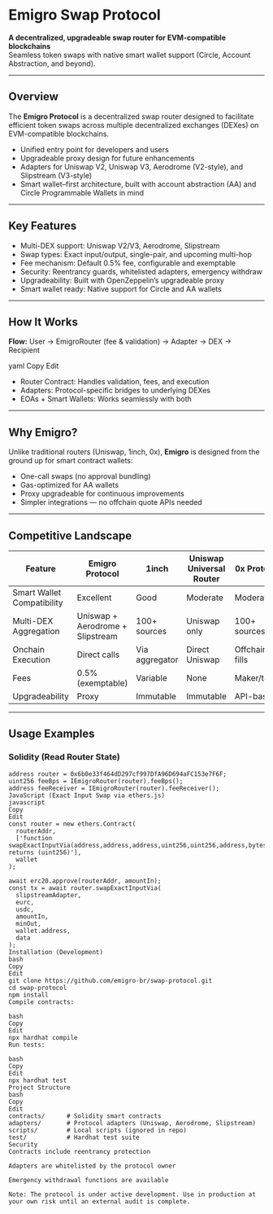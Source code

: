   # Emigro Swap Protocol

  **A decentralized, upgradeable swap router for EVM-compatible blockchains**  
  Seamless token swaps with native smart wallet support (Circle, Account Abstraction, and beyond).

  ---

  ## Overview

  The **Emigro Protocol** is a decentralized swap router designed to facilitate efficient token swaps across multiple decentralized exchanges (DEXes) on EVM-compatible blockchains.

  - Unified entry point for developers and users  
  - Upgradeable proxy design for future enhancements  
  - Adapters for Uniswap V2, Uniswap V3, Aerodrome (V2-style), and Slipstream (V3-style)  
  - Smart wallet–first architecture, built with account abstraction (AA) and Circle Programmable Wallets in mind

  ---

  ## Key Features

  - Multi-DEX support: Uniswap V2/V3, Aerodrome, Slipstream  
  - Swap types: Exact input/output, single-pair, and upcoming multi-hop  
  - Fee mechanism: Default 0.5% fee, configurable and exemptable  
  - Security: Reentrancy guards, whitelisted adapters, emergency withdraw  
  - Upgradeability: Built with OpenZeppelin’s upgradeable proxy  
  - Smart wallet ready: Native support for Circle and AA wallets

  ---

  ## How It Works

  **Flow:**
User → EmigroRouter (fee & validation) → Adapter → DEX → Recipient

yaml
Copy
Edit

- Router Contract: Handles validation, fees, and execution  
- Adapters: Protocol-specific bridges to underlying DEXes  
- EOAs + Smart Wallets: Works seamlessly with both

---

## Why Emigro?

Unlike traditional routers (Uniswap, 1inch, 0x), **Emigro** is designed from the ground up for smart contract wallets:

- One-call swaps (no approval bundling)  
- Gas-optimized for AA wallets  
- Proxy upgradeable for continuous improvements  
- Simpler integrations — no offchain quote APIs needed

---

## Competitive Landscape

| Feature                   | Emigro Protocol | 1inch      | Uniswap Universal Router | 0x Protocol |
|----------------------------|-----------------|------------|--------------------------|-------------|
| Smart Wallet Compatibility | Excellent       | Good       | Moderate                 | Moderate    |
| Multi-DEX Aggregation      | Uniswap + Aerodrome + Slipstream | 100+ sources | Uniswap only | 100+ sources |
| Onchain Execution          | Direct calls    | Via aggregator | Direct Uniswap           | Offchain fills |
| Fees                       | 0.5% (exemptable) | Variable   | None                     | Maker/taker |
| Upgradeability             | Proxy           | Immutable  | Immutable                 | API-based   |

---

## Usage Examples

### Solidity (Read Router State)
```solidity
address router = 0x6b0e33f464dD297cf997DfA96D694aFC153e7F6F;
uint256 feeBps = IEmigroRouter(router).feeBps();
address feeReceiver = IEmigroRouter(router).feeReceiver();
JavaScript (Exact Input Swap via ethers.js)
javascript
Copy
Edit
const router = new ethers.Contract(
  routerAddr,
  ['function swapExactInputVia(address,address,address,uint256,uint256,address,bytes) returns (uint256)'],
  wallet
);

await erc20.approve(routerAddr, amountIn);
const tx = await router.swapExactInputVia(
  slipstreamAdapter,
  eurc,
  usdc,
  amountIn,
  minOut,
  wallet.address,
  data
);
Installation (Development)
bash
Copy
Edit
git clone https://github.com/emigro-br/swap-protocol.git
cd swap-protocol
npm install
Compile contracts:

bash
Copy
Edit
npx hardhat compile
Run tests:

bash
Copy
Edit
npx hardhat test
Project Structure
bash
Copy
Edit
contracts/      # Solidity smart contracts
adapters/       # Protocol adapters (Uniswap, Aerodrome, Slipstream)
scripts/        # Local scripts (ignored in repo)
test/           # Hardhat test suite
Security
Contracts include reentrancy protection

Adapters are whitelisted by the protocol owner

Emergency withdrawal functions are available

Note: The protocol is under active development. Use in production at your own risk until an external audit is complete.
